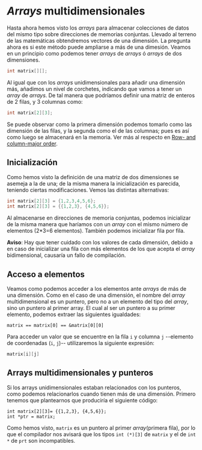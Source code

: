 # _Arrays_ multidimensionales

Hasta ahora hemos visto los _arrays_ para almacenar colecciones de datos del mismo tipo sobre direcciones de memorias conjuntas. Llevado al terreno de las matemáticas obtendremos vectores de una dimensión. La pregunta ahora es si este método puede ampliarse a más de una dimesión. Veamos en un principio como podemos tener _arrays_ de _arrays_ ó _arrays_ de dos dimensiones.

```cpp
int matrix[][];
```

Al igual que con los _arrays_ unidimensionales para añadir una dimensión más, añadimos un nivel de corchetes, indicando que vamos a tener un _array_ de _arrays_. De tal manera que podríamos definir una matriz de enteros de 2 filas, y 3 columnas como:
```cpp
int matrix[2][3];
```

Se puede observar como la primera dimensión podemos tomarlo como las dimensión de las filas, y la segunda como el de las columnas; pues es así como luego se almacenará en la memoria. Ver más al respecto en [Row- and column-major order](https://en.wikipedia.org/wiki/Row-_and_column-major_order).

## Inicialización

Como hemos visto la definición de una matriz de dos dimensiones se asemeja a la de una; de la misma manera la inicialización es parecida, teniendo ciertas modificaciones. Vemos las distintas alternativas:

```cpp
int matrix[2][3] = {1,2,3,4,5,6};
int matrix[2][3] = {{1,2,3}, {4,5,6}};
```

Al almacenarse en direcciones de memoria conjuntas, podemos inicializar de la misma manera que haríamos con un _array_ con el mismo número de elementos (2*3=6 elementos). También podemos inicializar fila por fila.

**Aviso**: Hay que tener cuidado con los valores de cada dimensión, debido a en caso de inicializar una fila con más elementos de los que acepta el _array_ bidimensional, causaría un fallo de compilación.

## Acceso a elementos

Veamos como podemos acceder a los elementos ante _arrays_ de más de una dimensión. Como en el caso de una dimensión, el nombre del _array_ multidimensional es un puntero, pero no a un elemento del tipo del _array_, sino un puntero al primer array. El cual al ser un puntero a su primer elemento, podemos extraer las siguientes igualdades:
```
matrix == matrix[0] == &matrix[0][0]
```

Para acceder un valor que se encuentre en la fila `i` y columna `j` --elemento de coordenadas (`i`, `j`)-- utilizaremos la siguiente expresión:
```cpp
matrix[i][j]
```

## Arrays multidimensionales y punteros

Si los arrays unidimensionales estaban relacionados con los punteros, como podemos relacionarlos cuando tienen más de una dimensión. Primero tenemos que plantearnos que produciría el siguiente código:
```
int matrix[2][3]= {{1,2,3}, {4,5,6}};
int *ptr = matrix;
```

Como hemos visto, `matrix` es un puntero al primer _array_(primera fila), por lo que el compilador nos avisará que los tipos `int (*)[3]` de `matrix` y el de `int *` de `prt` son incompatibles. 

